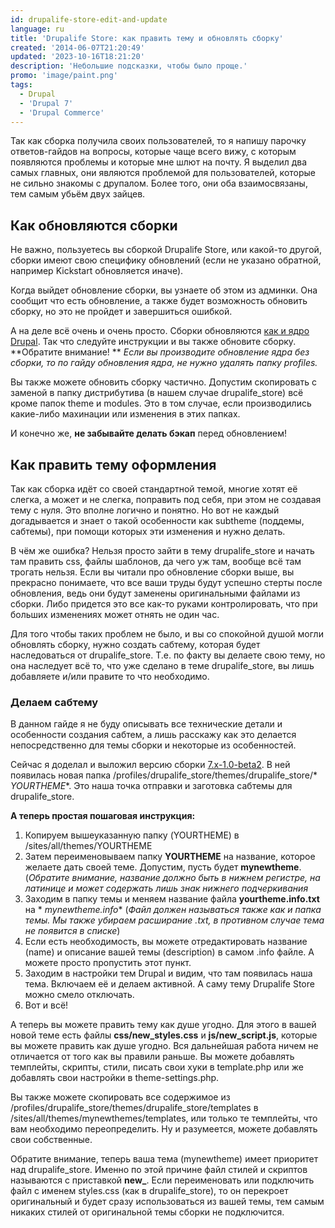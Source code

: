 ```yaml
---
id: drupalife-store-edit-and-update
language: ru
title: 'Drupalife Store: как править тему и обновлять сборку'
created: '2014-06-07T21:20:49'
updated: '2023-10-16T18:21:20'
description: 'Небольшие подсказки, чтобы было проще.'
promo: 'image/paint.png'
tags:
  - Drupal
  - 'Drupal 7'
  - 'Drupal Commerce'
---
```


Так как сборка получила своих пользователей, то я напишу парочку ответов-гайдов
на вопросы, которые чаще всего вижу, с которым появляются проблемы и которые мне
шлют на почту. Я выделил два самых главных, они являются проблемой для
пользователей, которые не сильно знакомы с друпалом. Более того, они оба
взаимосвязаны, тем самым убьём двух зайцев.

## Как обновляются сборки

Не важно, пользуетесь вы сборкой Drupalife Store, или какой-то другой, сборки
имеют свою специфику обновлений (если не указано обратной, например Kickstart
обновляется иначе).

Когда выйдет обновление сборки, вы узнаете об этом из админки. Она сообщит что
есть обновление, а также будет возможность обновить сборку, но это не пройдет и
завершиться ошибкой.

А на деле всё очень и очень просто. Сборки
обновляются [как и ядро Drupal](http://niklan.net/blog/21 "Drupal 7 обновление ядра").
Так что следуйте инструкции и вы также обновите сборку. **Обратите внимание! **
*Если вы производите обновление ядра без сборки, то по гайду обновления ядра, не
нужно удалять папку profiles.*

Вы также можете обновить сборку частично. Допустим скопировать с заменой в папку
дистрибутива (в нашем случае drupalife_store) всё кроме папок theme и modules.
Это в том случае, если производились какие-либо махинации или изменения в этих
папках.

И конечно же, **не забывайте делать бэкап** перед обновлением!

## Как править тему оформления

Так как сборка идёт со своей стандартной темой, многие хотят её слегка, а может
и не слегка, поправить под себя, при этом не создавая тему с нуля. Это вполне
логично и понятно. Но вот не каждый догадывается и знает о такой особенности как
subtheme (поддемы, сабтемы), при помощи которых эти изменения и нужно делать.

В чём же ошибка? Нельзя просто зайти в тему drupalife_store и начать там править
css, файлы шаблонов, да чего уж там, вообще всё там трогать нельзя. Если вы
читали про обновление сборки выше, вы прекрасно понимаете, что все ваши труды
будут успешно стерты после обновления, ведь они будут заменены оригинальными
файлами из сборки. Либо придется это все как-то руками контролировать, что при
больших изменениях может отнять не один час.

Для того чтобы таких проблем не было, и вы со спокойной душой могли обновлять
сборку, нужно создать сабтему, которая будет наследоваться от drupalife_store.
Т.е. по факту вы делаете свою тему, но она наследует всё то, что уже сделано в
теме drupalife_store, вы лишь добавляете и/или правите то что необходимо.

### Делаем сабтему

В данном гайде я не буду описывать все технические детали и особенности создания
cабтем, а лишь расскажу как это делается непосредственно для темы сборки и
некоторые из особенностей.

Сейчас я доделал и выложил версию
сборки [7.x-1.0-beta2](https://drupal.org/node/2282045 "Drupalife Store 7.x-1.0-beta2").
В ней появилась новая папка /profiles/drupalife_store/themes/drupalife_store/*
*YOURTHEME**. Это наша точка отправки и заготовка сабтемы для drupalife_store.

**А теперь простая пошаговая инструкция:**

1. Копируем вышеуказанную папку (YOURTHEME) в /sites/all/themes/YOURTHEME
2. Затем переименовываем папку **YOURTHEME** на название, которое желаете дать
   своей теме. Допустим, пусть будет **mynewtheme**. (*Обратите внимание,
   название должно быть в нижнем регистре, на латинице и может содержать лишь
   знак нижнего подчеркивания*
3. Заходим в папку темы и меняем название файла **yourtheme.info.txt** на *
   *mynewtheme.info** (*Файл должен называться также как и папка темы. Мы также
   убираем расширание .txt, в противном случае тема не появится в списке*)
4. Если есть необходимость, вы можете отредактировать название (name) и описание
   вашей темы (description) в самом .info файле. А можете просто пропустить этот
   пункт.
5. Заходим в настройки тем Drupal и видим, что там появилась наша тема. Включаем
   её и делаем активной. А саму тему Drupalife Store можно смело отключать.
6. Вот и всё!

А теперь вы можете править тему как душе угодно. Для этого в вашей новой теме
есть файлы **css/new_styles.css** и **js/new_script.js**, которые вы можете
править как душе угодно. Вся дальнейшая работа ничем не отличается от того как
вы правили раньше. Вы можете добавлять темплейты, скрипты, стили, писать свои
хуки в template.php или же добавлять свои настройки в theme-settings.php.

Вы также можете скопировать все содержимое из
/profiles/drupalife_store/themes/drupalife_store/templates в
/sites/all/themes/mynewthemes/templates, или только те темплейты, что вам
необходимо переопределить. Ну и разумеется, можете добавлять свои собственные.

Обратите внимание, теперь ваша тема (mynewtheme) имеет приоритет над
drupalife_store. Именно по этой причине файл стилей и скриптов называются с
приставкой **new_**. Если переименовать или подключить файл с именем
styles.css (как в drupalife_store), то он перекроет оригинальный и будет сразу
использоваться из вашей темы, тем самым никаких стилей от оригинальной темы
сборки не подключится.
